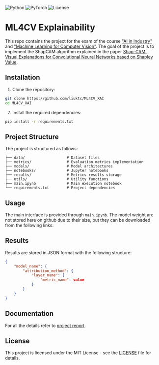 ![Python](https://img.shields.io/badge/Python-3.10+-blue.svg)
![PyTorch](https://img.shields.io/badge/PyTorch-2.0+-ee4c2c.svg)
![License](https://img.shields.io/badge/License-MIT-green.svg)

# ML4CV Explainability

This repo contains the project for the exam of the course ["AI in Industry"](https://www.unibo.it/en/study/phd-professional-masters-specialisation-schools-and-other-programmes/course-unit-catalogue/course-unit/2024/446609) and ["Machine Learning for Computer Vision"](https://www.unibo.it/en/study/phd-professional-masters-specialisation-schools-and-other-programmes/course-unit-catalogue/course-unit/2024/446614). The goal of the project is to implement the ShapCAM algorithm explained in the paper [Shap-CAM: Visual Explanations for
Convolutional Neural Networks based on
Shapley Value](https://arxiv.org/abs/2208.03608v1).

## Installation

1. Clone the repository:

```bash
git clone https://github.com/liuktc/ML4CV_XAI
cd ML4CV_XAI
```

2. Install the required dependencies:

```bash
pip install -r requirements.txt
```

## Project Structure

The project is structured as follows:

```
├── data/                   # Dataset files
├── metrics/                # Evaluation metrics implementation
├── models/                 # Model architectures
├── notebooks/              # Jupyter notebooks
├── results/                # Metrics results storage
├── utils/                  # Utility functions
├── main.ipynb              # Main execution notebook
└── requirements.txt        # Project dependencies
```

## Usage

The main interface is provided through `main.ipynb`. The model weight are not stored here on github due to their size, but they can be downloaded from the following links:

## Results

Results are stored in JSON format with the following structure:

```json
{
    "model_name": {
        "attribution_method": {
            "layer_name": {
                "metric_name": value
            }
        }
    }
}
```

## Documentation

For all the details refer to [project report](https://github.com/liuktc/ML4CV_XAI/blob/main/report.pdf).

## License

This project is licensed under the MIT License - see the [LICENSE](LICENSE) file for details.

